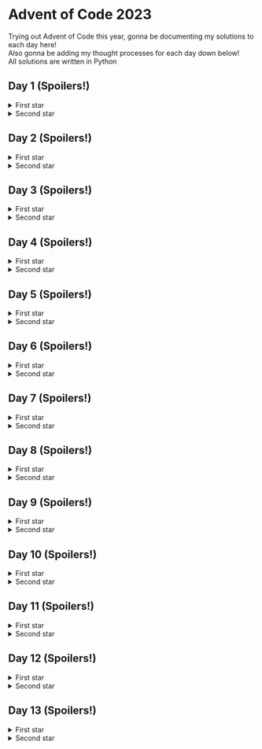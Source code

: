 # Advent of Code 2023

Trying out Advent of Code this year, gonna be documenting my solutions to each day here! \
Also gonna be adding my thought processes for each day down below! \
All solutions are written in Python

## Day 1 (Spoilers!)
<details>
  <summary>First star</summary>

  Pretty straightforward, for each row in the given data just filter out all the non-digits. \
  Then for each row, just pick out the first and last digits, string them into a two-digit number. \
  Finally just add all the two-digit numbers together. \
  Overall really simple, not much more to say!
</details>
<details>
  <summary>Second star</summary>

  Now *this* is where the puzzle starts to get interesting. \
  My first thought was to replace the first instance of the word `one`, `two` etc. with the corresponding digit, and then recursively replace the next instance and so on. \
  \(You can see it as the commented out `convert_to_digit` function in `day1.py` \) \
  Once all the words were converted to their corresponding digits it was pretty much the same as the first star. \
  Surprisingly, this didn't work and I got the wrong answer \
  Turns out that overlapping letters are permitted, while I assumed each letter could only be a part of one digit \
  \(so `twone` would actually map to `21`, whereas I thought it would only map to `2` and the `ne` part would be garbage\) \
  In this case I just went through every non-digit letter and see if it corresponded to the start of a new word \
  Once I strung all the digits together it was the same as part 1, grabbing the first and last digits, putting them together, and finally summing all the two-digit numbers together! \
  Overall not too bad but certainly a problem that has room for interpretation

</details>

## Day 2 (Spoilers!)
<details>
  <summary>First star</summary>

  Not all that difficult today, probably the most difficult part was parsing the input string.\
  Would definitely be easier to just use regex to parse it but kinda too lazy and didn't bother.
</details>
<details>
  <summary>Second star</summary>

  Again, not too difficult, but I wonder if it would be worth the effort to use OOP and create classes for a game and a game state.\
  Probably not for a single AoC problem unless there's some continuation between days 

</details>

## Day 3 (Spoilers!)
<details>
  <summary>First star</summary>

  The problem was a little daunting at the start, but I felt like I was over-thinking a bit too much. \
  Was thinking too much about bitmasking \(even though I had no idea how to implement it\) when I probably should've just stuck to first principles.\
  That said, bitmasking is definitely on my reading list for the future
  
</details>
<details>
  <summary>Second star</summary>

  Maybe this star is where using bitmasking would be a bit of a red herring however.\
  Realized I couldn't reuse my solution to part 1 and had to almost completely rewrite my solution.\
  At least I could reuse the part where I gathered each of the numbers, but I probably should've started from there in the first star instead of going straight to bitmasking and shit.\
  Also I think writing an `isdigit` method for the `Gear` class to always return `False` instead of checking if `entry` is a string instead of a `Gear` is kinda funny

</details>

## Day 4 (Spoilers!)
<details>
  <summary>First star</summary>

  Really easy, just another exercise in text parsing.\
  `count_winners` could probably just use `filter` and `len` instead of a for loop and if check though
  
</details>
<details>
  <summary>Second star</summary>

  Fun use of a queue! \
  Basic idea is to use a queue to keep track of the number of duplicate cards there are. \
  Might use this problem as an example problem when teaching queues! \
  UPDATE: After reading the reddit megathread, seems like using a queue was a bit overkill and you only need a list. Still, a fun problem to give to any newbie programmer!

</details>

## Day 5 (Spoilers!)
<details>
  <summary>First star</summary>
  
  Supposed to be a pretty easy task but I kinda overcomplicated it a little in anticipation of what I thought the second star's problem would be. \
  Turns out you can assume that each seed will always have a 1-to-1 mapping to the soil type, and soil to the fertilizer type etc. \
  \(My incorrect assumption was that the different ranges could overlap, meaning one seed could possibly map to two or more different soil types. Or if not for the first star, that would be the twist for the second star!\)\
  What I did originally in `map_seed` was to originally convert the `input` seed into a list then repeatedly add a new output if the input was in the mapping range. \
  Then once the seed was mapped to the final location number\(s\), I would take the smallest location number from the list! \
  
</details>
<details>
  <summary>Second star</summary>

  Oh boy now this was rough. Not only was my earlier assumption not correct \(so I did all that extra complexity for nothing\), but my program was _super_ inefficient!\
  For this solution I just used a brute force method and calculated the mapped location number for each seed one by one. Took about 6 hours to finish processing the input seeds with their giant ranges!\
  I have an idea to use some sort of window so that it can map many seeds at once if they're all within the same mapping, but that'll be a task for another time.
</details>

## Day 6 (Spoilers!)
<details>
  <summary>First star</summary>

  Was out the entire day today so thankfully today's puzzle was really simple that could be banged out very quickly.\
  \(Though I did kinda cheat by looking at it while I was out, was a little tripped up at the start and thought I had to whip out the ol' accelerating displacement formula from physics class a long time ago!\)
  
</details>
<details>
  <summary>Second star</summary>

  My heart did sink a bit when the answer didn't print instaneously and thought I had to finally do some optimizations.\
  But thankfully Python is not _that_ slow and I got it after a couple seconds of waiting.\
  The unoptimized brute force method lives another day!
</details>

## Day 7 (Spoilers!)
<details>
  <summary>First star</summary>

  Thought I was being clever by converting each hand to a hexadecimal score but as I'm writing this I realized I could probably just use regular string comparisons instead.\
  Tbf though in classic fashion I misread the question again, and thought it was like classic poker where the order of the cards do not matter.\
  How my scoring would've worked in classic poker is that the hand with the _lowest_ score is the best hand, a five-of-a-kind would be a two digit hexadecimal number starting with a `1`, and the second digit is the score of the label \(i.e. an `A` has the smallest score of 1, a `K` the next smallest score of 2, all the way down to a `2` having the largest score of D\) \
  Then four-of-a-kind would be a three-digit hexadecimal number starting with a `1`, the second digit is the score of the four-of-a-kind label and the third digit the score of the single label;\
  a full house would be another three-digit hexadecimal number starting with a `2` instead, the second digit is the score of the three-of-a-kind label and the third digit the score of the pair label \
  And so on with the next types.\
  It would've been fun to implement this scoring system \(though it's not like this puzzle wasn't fun either, especially the second star!\)
</details>
<details>
  <summary>Second star</summary>

  Am kinda scared of greedy algorithms so I had to take some time to convince myself that a greedy algorithm will always give the right solution in this case.\
  Luckily the 3-of-a-kind is ranked higher than a two pair here, would be a lot more interesting \(and maybe quite a bit more difficult!\) if it was the other way round
</details>

## Day 8 (Spoilers!)
<details>
  <summary>First star</summary>

  Pretty simple graph traversal, just traverse through the graph according to the sequence that was given until you reach node `ZZZ`. \
  Nothing really much else to say
</details>
<details>
  <summary>Second star</summary>

  Now _this_ was me being an idiot for several hours.\
  What I did for my original solution \(you can see it is commented out in the .py file\) was traverse the starting nodes simultaneously one step at a time and check whether all the nodes ended with a `Z`.\
  Turns out, just like in day 5, that if you are doing things one step at a time your solution will be _hilariously_ slow.\
  But I thought I had some free time today so I just left it alone and let it run.\
  It wasn't until a couple hours later until I realized that I could just calculate the number of steps required for _each_ starting node to traverse to the end, then take the LCM of those to get the correct answer.\
  Hours of time wasted which did lead me to facepalm quite a bit
</details>

## Day 9 (Spoilers!)
<details>
  <summary>First star</summary>

  Really easy but really fun! \
  The only real trick \(if you really want to call it a trick\) is noticing that the next value in the original sequence is just the last values of each sequence summed together
</details>
<details>
  <summary>Second star</summary>
  
  Similar to the first part, but instead of adding the last values of each sequence together, the idea is to subtract the first value in the last sequence from the first value in the second-last sequence, then subtract that from the first value in the third-last sequence, etc.\
  Which means the `accumulate` function really comes in handy!
</details>

## Day 10 (Spoilers!)
<details>
  <summary>First star</summary>

  Graphs my mortal nemesis >:C \
  Anyways this ended up being a relatively simple BFS to visit all the pipes that are in the loop and assign their distances from the start pipe.\
  Tough part for me is just designing the graph itself, which is why my code looks _super_ atrocious \(Apologies for that! I hate graphs\)
</details>
<details>
  <summary>Second star</summary>
  
  Now that I had the entire pipe loop from the first part, I got the idea to do a flood fill on the outskirts until it reached a pipe within the loop.\
  That worked at removing _most_ of the points outside of the loop, but since "squeezing between pipes is also allowed", now I had to also remove those points that are fully enclosed with pipes but are still considered "outside the loop".\
  Was kinda stuck at how to continue, so I cheated a little and decided to look at the reddit megathread for some ideas.\
  Credit to [u/hi_im_new_to_this](https://www.reddit.com/r/adventofcode/comments/18evyu9/comment/kcqtow6/) for this fun fact, and with that I could figure out how to solve it! \
  Just needed to iron out a few quirks like `L7` or `FJ` only counting as one wall instead of two \(because the two walls are technically at different heights and you would only cross one of those walls but not both\) \
  Still not _super_ convinced that my solution is 100% correct and covers all the possible edge cases but hey iiwiw
</details>

## Day 11 (Spoilers!)
<details>
  <summary>First star</summary>

  Was slightly concerned that my old nemesis would make a return, but thankfully it wasn't all that bad.\
  Because of the grid like structure the shortest path between two galaxies is just the taxicab distance between them, which is really easy to calculate!\
  The expanding space is an interesting spanner thrown in the works, but it wasn't that difficult to account for
</details>
<details>
  <summary>Second star</summary>
  
  Still not too bad, just instead of actually using more memory to make a bigger universe, you just need to keep track of the number of empty rows/columns between the two galaxies and add them to the distance.\
  Was tripped up by the math quite a bit but after taking some time to draw stuff out, I got the solution out pretty easily
</details>

## Day 12 (Spoilers!)
<details>
  <summary>First star</summary>

  Holy did today's problem kick my ass hard!\
  Was stuck at how to begin so I did some light reading on the reddit megathread.\
  Had an idea about counting the number of valid combinations with the `re` library but after reading a [StackOverflow post](https://stackoverflow.com/questions/1248519/how-can-i-expand-a-finite-pattern-into-all-its-possible-matches) that said it was basically impossible with it, I decided to just code it myself.\
  And so that's how I got my original brute force solution.\
  It already took a few seconds to finish running so I was really scared for part two...
</details>
<details>
  <summary>Second star</summary>
  
  Dynamic processing my other mortal nemesis...\
  Spent _way too long_ reading the reddit megathread for ideas, this solution was written on my own but I was inspired a little bit after having some quick glances at other people's solutions \(thank you to [pred](https://www.reddit.com/r/adventofcode/comments/18ge41g/comment/kd0dw9e/), [ai_prof](https://www.reddit.com/r/adventofcode/comments/18ge41g/comment/kd0oj1t/), and [simonlydell](https://www.reddit.com/r/adventofcode/comments/18ge41g/comment/kd0b6kq/) for uploading your solutions and everyone else on the megathread for ideas! <3\)\
  The real epiphany came after realizing that, at a `#` character the next n-1 characters \(where n is the length of the next continuous group of broken springs\) **must** either be `#` or `?`, and then the subsequent character must be either a `.` or a `?`. Otherwise, it's not a possible combination.\
  Once I wrangled out all the base cases, the recursive steps weren't too difficult to figure out \(all roads lead to [count_change](https://leetcode.com/problems/coin-change-ii/)!\) \
  Finally just whack an @cache on the front \(god bless functools!\) and funnily enough part two finished much quicker than part one despite being five times longer! \
  Overall a very doable problem _if_ you can look at the problem in the right perspective!
</details>

## Day 13 (Spoilers!)
<details>
  <summary>First star</summary>

  Not supposed to be too bad but was kinda tripped up when a pattern has multiple possible dividing lines. \
  Originally I only checked if two consecutive rows/columns have the same values so there could be multiple of such instances and I was kinda confused about which line I should use. \
  Went to the megathread to see if anyone knew how to resolve this to no avail, but I reread the problem statement and realized what I was missing.\
  Kind of a stupid mistake but hey that's just par for the course for me
</details>
<details>
  <summary>Second star</summary>
  
  Not too bad again, just added a case where there could be a pair of rows that is off by one and make sure there is only one such pair.\
  I would say it doesn't scale well \(like what if there could be _two_ smudges? Or more?\) \
  I think I could've done something with Hamming distances but since the problem specified only one smudge throughout I just went with this way out of laziness
</details>
